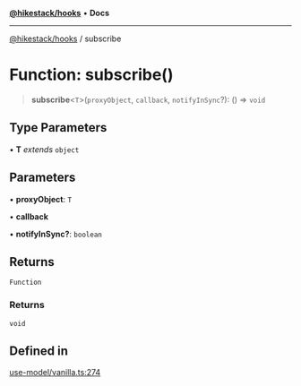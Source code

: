 [**@hikestack/hooks**](/official/reference/hooks/index.md) • **Docs**

***

[@hikestack/hooks](/official/reference/hooks/globals.md) / subscribe

# Function: subscribe()

> **subscribe**\<`T`\>(`proxyObject`, `callback`, `notifyInSync`?): () => `void`

## Type Parameters

• **T** *extends* `object`

## Parameters

• **proxyObject**: `T`

• **callback**

• **notifyInSync?**: `boolean`

## Returns

`Function`

### Returns

`void`

## Defined in

[use-model/vanilla.ts:274](https://github.com/hikestack/hike/blob/110006a71b16d35b8305bd3bea8f80d291c9c609/packages/hooks/src/use-model/vanilla.ts#L274)
